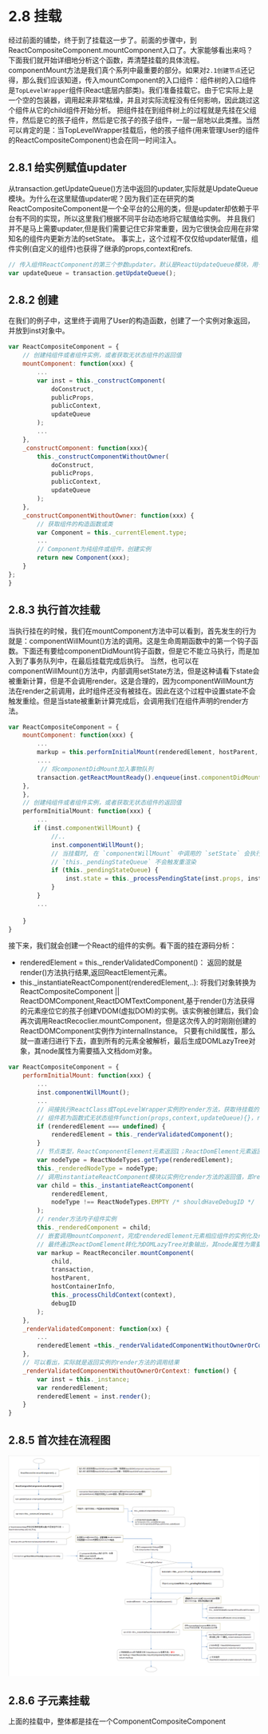 # 2.8 挂载
经过前面的铺垫，终于到了挂载这一步了。前面的步骤中，到ReactCompositeComponent.mountComponent入口了。大家能够看出来吗？下面我们就开始详细地分析这个函数，弄清楚挂载的具体流程。
componentMount方法是我们真个系列中最重要的部分。如果对`2.1创建节点`还记得，那么我们应该知道，传入mountComponent的入口组件：组件树的入口组件是`TopLevelWrapper`组件(React底层内部类)。我们准备挂载它。由于它实际上是一个空的包装器，调用起来非常枯燥，并且对实际流程没有任何影响，因此跳过这个组件从它的child组件开始分析。
把组件挂在到组件树上的过程就是先挂在父组件，然后是它的孩子组件，然后是它孩子的孩子组件，一层一层地以此类推。当然可以肯定的是：当TopLevelWrapper挂载后，他的孩子组件(用来管理User的组件的ReactCompositeComponent)也会在同一时间注入。
## 2.8.1 给实例赋值updater
从transaction.getUpdateQueue()方法中返回的updater,实际就是UpdateQueue模块。为什么在这里赋值updater呢？因为我们正在研究的类ReactCompositeComponent是一个全平台的公用的类，但是updater却依赖于平台有不同的实现，所以这里我们根据不同平台动态地将它赋值给实例。
并且我们并不是马上需要updater,但是我们需要记住它非常重要，因为它很快会应用在非常知名的组件内更新方法的setState。
事实上，这个过程不仅仅给updater赋值，组件实例(自定义的组件)也获得了继承的props,context和refs.
```javascript
// 传入组件ReactComponent的第三个参数updater。默认是ReactUpdateQueue模块，用于实现setState等方法  
var updateQueue = transaction.getUpdateQueue();
```
## 2.8.2 创建<User />
在我们的例子中，这里终于调用了User的构造函数，创建了一个实例对象返回，并放到inst对象中。
```javascript
var ReactCompositeComponent = {
    // 创建纯组件或者组件实例，或者获取无状态组件的返回值
    mountComponent: function(xxx) {
        ...
        var inst = this._constructComponent(
            doConstruct,
            publicProps,
            publicContext,
            updateQueue
        );
        ...
    },
    _constructComponent: function(xxx){
        this._constructComponentWithoutOwner(
            doConstruct,
            publicProps,
            publicContext,
            updateQueue
        );
    },
    _constructComponentWithoutOwner: function(xxx) {
        // 获取组件的构造函数或类
        var Component = this._currentElement.type;
        ...
        // Component为纯组件或组件，创建实例
        return new Component(xxx);
    }
};
} 
```
## 2.8.3 执行首次挂载
当执行挂在的时候，我们在mountComponent方法中可以看到，首先发生的行为就是：componentWillMount()方法的调用。这是生命周期函数中的第一个钩子函数。下面还有要给componentDidMount钩子函数，但是它不能立马执行，而是加入到了事务队列中，在最后挂载完成后执行。
当然，也可以在componentWillMount()方法中，内部调用setState方法，但是这种请看下state会被重新计算，但是不会调用render。这是合理的，因为componentWillMount方法在render之前调用，此时组件还没有被挂在。因此在这个过程中设置state不会触发重绘。但是当state被重新计算完成后，会调用我们在组件声明的render方法。
```javascript
var ReactCompositeComponent = {
    mountComponent: function(xxx) {
        ...
        markup = this.performInitialMount(renderedElement, hostParent, hostContainerInfo, transaction, context);
        ....
         // 将componentDidMount加入事物队列
        transaction.getReactMountReady().enqueue(inst.componentDidMount, inst);
    },
    },
    // 创建纯组件或者组件实例，或者获取无状态组件的返回值
    performInitialMount: function(xxx) {
        ...
       if (inst.componentWillMount) {
            //..
            inst.componentWillMount();
            // 当挂载时, 在 `componentWillMount` 中调用的 `setState` 会执行并改变状态
            // `this._pendingStateQueue` 不会触发重渲染
            if (this._pendingStateQueue) {
                inst.state = this._processPendingState(inst.props, inst.context);
            }
        }
        ...
       
    }
} 
```
接下来，我们就会创建一个React的组件的实例。看下面的挂在源码分析：
-  renderedElement = this._renderValidatedComponent()： 返回的就是render()方法执行结果,返回ReactElement元素。
- this._instantiateReactComponent(renderedElement,..): 将我们对象转换为ReactCompositeComponent || ReactDOMComponent,ReactDOMTextComponent,基于render()方法获得的元素座位它的孩子创建VDOM(虚拟DOM)的实例。该实例被创建后，我们会再次调用ReactRecoclier.mountComponent，但是这次传入的时刚刚创建的ReactDOMComponent实例作为internalInstance。
只要有child属性，那么就一直递归进行下去，直到所有的元素全被解析，最后生成DOMLazyTree对象，其node属性为需要插入文档dom对象。
```javascript
var ReactCompositeComponent = {
    performInitialMount: function(xxx) {
        ...
        inst.componentWillMount();
        ...
        // 间接执行ReactClass或TopLevelWrapper实例的render方法，获取待挂载的元素ReactNode  
        // 组件若为函数式无状态组件function(props,context,updateQueue){}，renderedElement由传参提供
        if (renderedElement === undefined) {
            renderedElement = this._renderValidatedComponent();
        }
        // 节点类型，ReactComponentElement元素返回1；ReactDomElement元素返回0；若为空，返回2
        var nodeType = ReactNodeTypes.getType(renderedElement);
        this._renderedNodeType = nodeType;
        // 调用instantiateReactComponent模块以实例化render方法的返回值，即renderedElement元素  
        var child = this._instantiateReactComponent(
            renderedElement,
            nodeType !== ReactNodeTypes.EMPTY /* shouldHaveDebugID */
        );
        // render方法内子组件实例 
        this._renderedComponent = child;
        // 嵌套调用mountComponent，完成renderedElement元素相应组件的实例化及render方法执行  
        // 最终通过ReactDomElement转化为DOMLazyTree对象输出，其node属性为需要插入文档dom对象  
        var markup = ReactReconciler.mountComponent(
            child,
            transaction,
            hostParent,
            hostContainerInfo,
            this._processChildContext(context),
            debugID
        );
    },
    _renderValidatedComponent: function(xx) {
        ...
        renderedElement =this._renderValidatedComponentWithoutOwnerOrContext();
    },
    // 可以看出，实际就是返回实例的render方法的调用结果
    _renderValidatedComponentWithoutOwnerOrContext: function() {
        var inst = this._instance;
        var renderedElement;
        renderedElement = inst.render();
    }
} 
```
## 2.8.5 首次挂在流程图
![](/image/12.png)

## 2.8.6 子元素挂载
上面的挂载中，整体都是挂在一个ComponentCompositeComponent